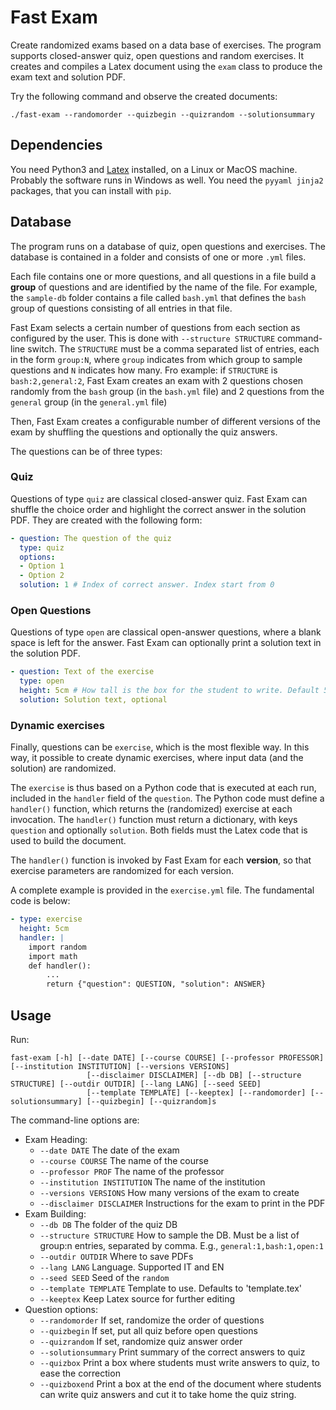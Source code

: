 # Fast Exam

Create randomized exams based on a data base of exercises.
The program supports closed-answer quiz, open questions and random exercises.
It creates and compiles a Latex document using the `exam` class to produce the exam text and solution PDF.

Try the following command and observe the created documents:
```
./fast-exam --randomorder --quizbegin --quizrandom --solutionsummary
```

## Dependencies

You need Python3 and [Latex](https://www.tug.org/texlive/) installed, on a Linux or MacOS machine. Probably the software runs in Windows as well.
You need the `pyyaml jinja2` packages, that you can install with `pip`.

## Database

The program runs on a database of quiz, open questions and exercises.
The database is contained in a folder and consists of one or more `.yml` files.

Each file contains one or more questions, and all questions in a file build a **group** of questions and are identified by the name of the file. For example, the `sample-db` folder contains a file called `bash.yml` that defines the `bash` group of questions consisting of all entries in that file.

Fast Exam selects a certain number of questions from each section as configured by the user.
This is done with `--structure STRUCTURE` command-line switch.
The `STRUCTURE` must be a comma separated list of entries, each in the form `group:N`, where `group` indicates from which group to sample questions and `N` indicates how many. Fro example: if `STRUCTURE` is `bash:2,general:2`, Fast Exam creates an exam with 2 questions chosen randomly from the `bash` group (in the `bash.yml` file) and 2 questions from the `general` group (in the `general.yml` file)

Then, Fast Exam creates a configurable number of different versions of the exam by shuffling the questions and optionally the quiz answers.

The questions can be of three types:

### Quiz
Questions of type `quiz` are classical closed-answer quiz. Fast Exam can shuffle the choice order and highlight the correct answer in the solution PDF. They are created with the following form:
```yaml
- question: The question of the quiz
  type: quiz
  options:
  - Option 1
  - Option 2
  solution: 1 # Index of correct answer. Index start from 0
```

### Open Questions
Questions of type `open` are classical open-answer questions, where a blank space is left for the answer. Fast Exam can optionally print a solution text in the solution PDF.

```yaml
- question: Text of the exercise
  type: open
  height: 5cm # How tall is the box for the student to write. Default 5cm
  solution: Solution text, optional
```

### Dynamic exercises

Finally, questions can be `exercise`, which is the most flexible way.
In this way, it possible to create dynamic exercises, where input data (and the solution) are randomized.

The `exercise` is thus based on a Python code that is executed at each run, included in the `handler` field of the `question`. The Python code must define a `handler()` function, which returns the (randomized) exercise at each invocation. The `handler()` function must return a dictionary, with keys `question` and optionally `solution`. Both fields must the Latex code that is used to build the document.

The `handler()` function is invoked by Fast Exam for each **version**, so that exercise parameters are randomized for each version. 

A complete example is provided in the `exercise.yml` file. The fundamental code is below: 

```yaml
- type: exercise
  height: 5cm
  handler: |
    import random
    import math
    def handler():
        ...
        return {"question": QUESTION, "solution": ANSWER}
```

## Usage

Run:
```
fast-exam [-h] [--date DATE] [--course COURSE] [--professor PROFESSOR] [--institution INSTITUTION] [--versions VERSIONS]
                 [--disclaimer DISCLAIMER] [--db DB] [--structure STRUCTURE] [--outdir OUTDIR] [--lang LANG] [--seed SEED]
                 [--template TEMPLATE] [--keeptex] [--randomorder] [--solutionsummary] [--quizbegin] [--quizrandom]s
```

The command-line options are:
- Exam Heading:
  - `--date DATE` The date of the exam
  - `--course COURSE` The name of the course
  - `--professor PROF` The name of the professor
  - `--institution INSTITUTION` The name of the institution
  - `--versions VERSIONS` How many versions of the exam to create
  - `--disclaimer DISCLAIMER` Instructions for the exam to print in the PDF
- Exam Building:
  - `--db DB` The folder of the quiz DB
  - `--structure STRUCTURE` How to sample the DB. Must be a list of group:n entries, separated by comma. E.g., `general:1,bash:1,open:1`
  - `--outdir OUTDIR` Where to save PDFs
  - `--lang LANG` Language. Supported IT and EN
  - `--seed SEED` Seed of the `random`
  - `--template TEMPLATE` Template to use. Defaults to 'template.tex'
  - `--keeptex` Keep Latex source for further editing
- Question options:
  - `--randomorder` If set, randomize the order of questions
  - `--quizbegin` If set, put all quiz before open questions
  - `--quizrandom` If set, randomize quiz answer order
  - `--solutionsummary` Print summary of the correct answers to quiz
  - `--quizbox` Print a box where students must write answers to quiz, to ease the correction
  - `--quizboxend` Print a box at the end of the document where students can write quiz answers and cut it to take home the quiz string.








